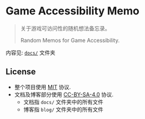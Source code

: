 # Game Accessibility Memo

> 关于游戏可访问性的随机想法备忘录。
>
> Random Memos for Game Accessibility.

内容见: [`docs/`](docs/) 文件夹

## License

- 整个项目使用 [MIT](./LICENSE) 协议.
- 文档及博客部分使用 [CC-BY-SA-4.0](./LICENSE-docs) 协议.
  - 文档指 `docs/` 文件夹中的所有文件
  - 博客指 `blog/` 文件夹中的所有文件
